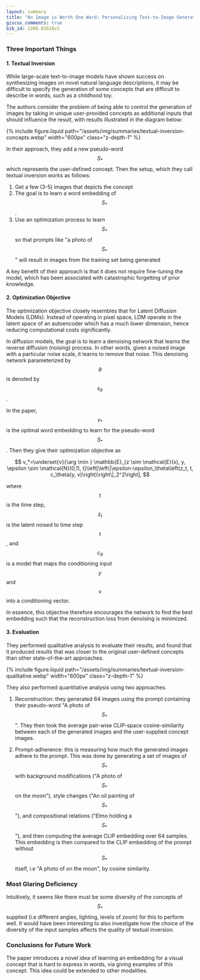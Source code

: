 ```yaml
---
layout: summary
title: "An Image is Worth One Word: Personalizing Text-to-Image Generation using Textual Inversion"
giscus_comments: true
bib_id: 2208.01618v1
---
```


### Three Important Things

#### 1. Textual Inversion

While large-scale text-to-image models have shown success on synthesizing
images on novel natural language descriptions, it may be difficult to specify the generation
of some concepts that are difficult to describe in words, such as a childhood toy.

The authors consider the problem of being able to control the generation of images
by taking in unique user-provided concepts as additional inputs that should influence
the result, with results illustrated in the diagram below:

{% include figure.liquid
    path="/assets/img/summaries/textual-inversion-concepts.webp"
    width="600px"
    class="z-depth-1"
%}

In their approach, they add a new pseudo-word $$S_*$$ which represents the
user-defined concept. Then the setup, which they call textual inversion works as follows:

1. Get a few (3-5) images that depicts the concept
2. The goal is to learn a word embedding of $$S_*$$.
3. Use an optimization process to learn $$S_*$$ so that prompts like "a photo of
   $$S_*$$" will result in images from the training set being generated

A key benefit of their approach is that it does not require fine-tuning the model,
which has been associated with catastrophic forgetting of prior knowledge.

#### 2. Optimization Objective

The optimization objective closely resembles that for Latent Diffusion Models (LDMs).
Instead of operating in pixel space, LDM operate in the latent space of an autoencoder
which has a much lower dimension, hence reducing computational costs significantly.

In diffusion models, the goal is to learn a denoising network that learns the
reverse diffusion (noising) process. In other words, given a noised image
with a particular noise scale, it learns to remove that noise.
This denoising network parameterized by $$\theta$$ is denoted by $$\epsilon_\theta$$.

In the paper, $$v_*$$ is the optimal word embedding to learn for the pseudo-word $$S_*$$.
Then they give their optimization objective as

$$
v_*=\underset{v}{\arg \min } \mathbb{E}_{z \sim \mathcal{E}(x), y, \epsilon \sim \mathcal{N}(0,1), t}\left[\left\|\epsilon-\epsilon_\theta\left(z_t, t, c_\theta(y, v)\right)\right\|_2^2\right],
$$

where $$t$$ is the time step, $$z_t$$ is the latent noised to time step $$t$$,
and $$c_\theta$$ is a model that maps the conditioning input $$y$$ and $$v$$ into
a conditioning vector.

In essence, this objective therefore encourages the network to find the best embedding
such that the reconstruction loss from denoising is minimized.

#### 3. Evaluation

They performed qualitative analysis to evaluate their results, and found that
it produced results that was closer to the original user-defined concepts
than other state-of-the-art approaches.

{% include figure.liquid
    path="/assets/img/summaries/textual-inversion-qualitative.webp"
    width="600px"
    class="z-depth-1"
%}

They also performed quantitative analysis using two approaches.

1. Reconstruction: they generated 64 images using the prompt containing their
   pseudo-word "A photo of $$S_*$$". They then took the average
   pair-wise CLIP-space cosine-similarity between each of the generated
   images and the user-supplied concept images.

2. Prompt-adherence: this is measuring how much the generated images
   adhere to the prompt. This was done by generating a set of images of $$S_*$$
   with background modifications ("A photo of $$S_*$$ on the moon"), style changes
   ("An oil painting of $$S_*$$"), and compositional relations ("Elmo holding a
   $$S_*$$"), and then computing the average CLIP embedding over 64 samples.
   This embedding is then compared to the CLIP embedding of the prompt
   without $$S_*$$ itself, i.e "A photo of on the moon", by cosine similarity.

### Most Glaring Deficiency

Intuitively, it seems like there must be some diversity of the concepts of
$$S_*$$ supplied (i.e different angles, lighting, levels of zoom) for this to perform
well. It would have been interesting to also investigate how the choice
of the diversity of the input samples affects the quality of textual inversion.

### Conclusions for Future Work

The paper introduces a novel idea of learning an embedding for a visual concept that is
hard to express in words, via giving examples of this concept.
This idea could be extended to other modalities.
